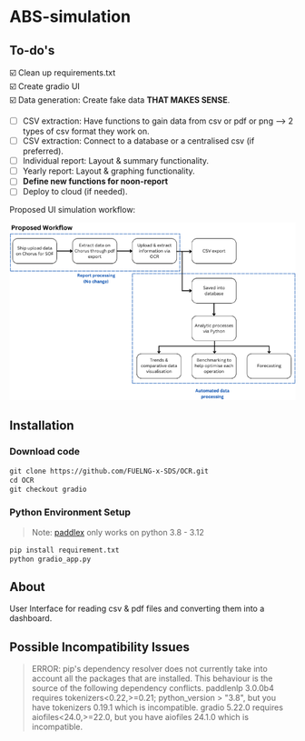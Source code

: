 # ABS-simulation

## To-do's

☑️ Clean up requirements.txt    
☑️ Create gradio UI  
☑️ Data generation: Create fake data **THAT MAKES SENSE**.

- [ ] CSV extraction: Have functions to gain data from csv or pdf or png --> 2 types of csv format they work on.
- [ ] CSV extraction: Connect to a database or a centralised csv (if preferred).
- [ ] Individual report: Layout & summary functionality.  
- [ ] Yearly report: Layout & graphing functionality.
- [ ] **Define new functions for noon-report**
- [ ] Deploy to cloud (if needed).

Proposed UI simulation workflow:

<div style="text-align: center;">
    <img src="readme_assets/proposed_workflow.png">
</div>

## Installation

### Download code

```shell
git clone https://github.com/FUELNG-x-SDS/OCR.git
cd OCR
git checkout gradio
```

### Python Environment Setup

> Note: [paddlex](https://github.com/PaddlePaddle/PaddleX) only works on python 3.8 - 3.12

```shell
pip install requirement.txt
python gradio_app.py
```

## About

User Interface for reading csv & pdf files and converting them into a dashboard.

## Possible Incompatibility Issues

> ERROR: pip's dependency resolver does not currently take into account all the packages that are installed. This behaviour is the source of the following dependency conflicts.
> paddlenlp 3.0.0b4 requires tokenizers<0.22,>=0.21; python_version > "3.8", but you have tokenizers 0.19.1 which is incompatible.
> gradio 5.22.0 requires aiofiles<24.0,>=22.0, but you have aiofiles 24.1.0 which is incompatible.
